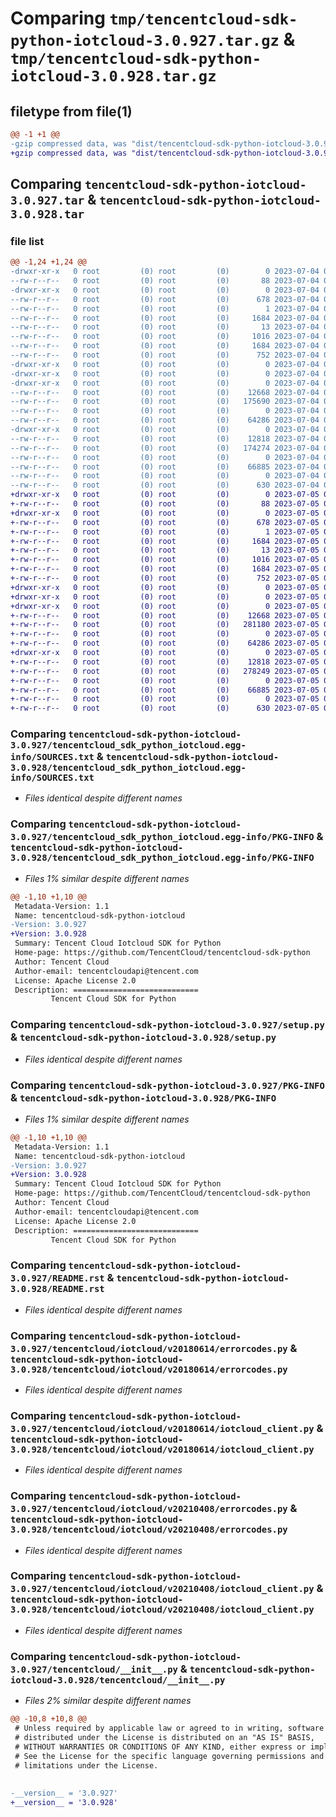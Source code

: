 # Comparing `tmp/tencentcloud-sdk-python-iotcloud-3.0.927.tar.gz` & `tmp/tencentcloud-sdk-python-iotcloud-3.0.928.tar.gz`

## filetype from file(1)

```diff
@@ -1 +1 @@
-gzip compressed data, was "dist/tencentcloud-sdk-python-iotcloud-3.0.927.tar", last modified: Tue Jul  4 00:23:57 2023, max compression
+gzip compressed data, was "dist/tencentcloud-sdk-python-iotcloud-3.0.928.tar", last modified: Wed Jul  5 00:27:57 2023, max compression
```

## Comparing `tencentcloud-sdk-python-iotcloud-3.0.927.tar` & `tencentcloud-sdk-python-iotcloud-3.0.928.tar`

### file list

```diff
@@ -1,24 +1,24 @@
-drwxr-xr-x   0 root         (0) root         (0)        0 2023-07-04 00:23:57.000000 tencentcloud-sdk-python-iotcloud-3.0.927/
--rw-r--r--   0 root         (0) root         (0)       88 2023-07-04 00:23:57.000000 tencentcloud-sdk-python-iotcloud-3.0.927/setup.cfg
-drwxr-xr-x   0 root         (0) root         (0)        0 2023-07-04 00:23:57.000000 tencentcloud-sdk-python-iotcloud-3.0.927/tencentcloud_sdk_python_iotcloud.egg-info/
--rw-r--r--   0 root         (0) root         (0)      678 2023-07-04 00:23:57.000000 tencentcloud-sdk-python-iotcloud-3.0.927/tencentcloud_sdk_python_iotcloud.egg-info/SOURCES.txt
--rw-r--r--   0 root         (0) root         (0)        1 2023-07-04 00:23:56.000000 tencentcloud-sdk-python-iotcloud-3.0.927/tencentcloud_sdk_python_iotcloud.egg-info/dependency_links.txt
--rw-r--r--   0 root         (0) root         (0)     1684 2023-07-04 00:23:56.000000 tencentcloud-sdk-python-iotcloud-3.0.927/tencentcloud_sdk_python_iotcloud.egg-info/PKG-INFO
--rw-r--r--   0 root         (0) root         (0)       13 2023-07-04 00:23:56.000000 tencentcloud-sdk-python-iotcloud-3.0.927/tencentcloud_sdk_python_iotcloud.egg-info/top_level.txt
--rw-r--r--   0 root         (0) root         (0)     1016 2023-07-04 00:23:56.000000 tencentcloud-sdk-python-iotcloud-3.0.927/setup.py
--rw-r--r--   0 root         (0) root         (0)     1684 2023-07-04 00:23:57.000000 tencentcloud-sdk-python-iotcloud-3.0.927/PKG-INFO
--rw-r--r--   0 root         (0) root         (0)      752 2023-07-04 00:23:56.000000 tencentcloud-sdk-python-iotcloud-3.0.927/README.rst
-drwxr-xr-x   0 root         (0) root         (0)        0 2023-07-04 00:23:57.000000 tencentcloud-sdk-python-iotcloud-3.0.927/tencentcloud/
-drwxr-xr-x   0 root         (0) root         (0)        0 2023-07-04 00:23:57.000000 tencentcloud-sdk-python-iotcloud-3.0.927/tencentcloud/iotcloud/
-drwxr-xr-x   0 root         (0) root         (0)        0 2023-07-04 00:23:57.000000 tencentcloud-sdk-python-iotcloud-3.0.927/tencentcloud/iotcloud/v20180614/
--rw-r--r--   0 root         (0) root         (0)    12668 2023-07-04 00:23:56.000000 tencentcloud-sdk-python-iotcloud-3.0.927/tencentcloud/iotcloud/v20180614/errorcodes.py
--rw-r--r--   0 root         (0) root         (0)   175690 2023-07-04 00:23:56.000000 tencentcloud-sdk-python-iotcloud-3.0.927/tencentcloud/iotcloud/v20180614/models.py
--rw-r--r--   0 root         (0) root         (0)        0 2023-07-04 00:23:56.000000 tencentcloud-sdk-python-iotcloud-3.0.927/tencentcloud/iotcloud/v20180614/__init__.py
--rw-r--r--   0 root         (0) root         (0)    64286 2023-07-04 00:23:56.000000 tencentcloud-sdk-python-iotcloud-3.0.927/tencentcloud/iotcloud/v20180614/iotcloud_client.py
-drwxr-xr-x   0 root         (0) root         (0)        0 2023-07-04 00:23:57.000000 tencentcloud-sdk-python-iotcloud-3.0.927/tencentcloud/iotcloud/v20210408/
--rw-r--r--   0 root         (0) root         (0)    12818 2023-07-04 00:23:56.000000 tencentcloud-sdk-python-iotcloud-3.0.927/tencentcloud/iotcloud/v20210408/errorcodes.py
--rw-r--r--   0 root         (0) root         (0)   174274 2023-07-04 00:23:56.000000 tencentcloud-sdk-python-iotcloud-3.0.927/tencentcloud/iotcloud/v20210408/models.py
--rw-r--r--   0 root         (0) root         (0)        0 2023-07-04 00:23:56.000000 tencentcloud-sdk-python-iotcloud-3.0.927/tencentcloud/iotcloud/v20210408/__init__.py
--rw-r--r--   0 root         (0) root         (0)    66885 2023-07-04 00:23:56.000000 tencentcloud-sdk-python-iotcloud-3.0.927/tencentcloud/iotcloud/v20210408/iotcloud_client.py
--rw-r--r--   0 root         (0) root         (0)        0 2023-07-04 00:23:56.000000 tencentcloud-sdk-python-iotcloud-3.0.927/tencentcloud/iotcloud/__init__.py
--rw-r--r--   0 root         (0) root         (0)      630 2023-07-04 00:23:56.000000 tencentcloud-sdk-python-iotcloud-3.0.927/tencentcloud/__init__.py
+drwxr-xr-x   0 root         (0) root         (0)        0 2023-07-05 00:27:57.000000 tencentcloud-sdk-python-iotcloud-3.0.928/
+-rw-r--r--   0 root         (0) root         (0)       88 2023-07-05 00:27:57.000000 tencentcloud-sdk-python-iotcloud-3.0.928/setup.cfg
+drwxr-xr-x   0 root         (0) root         (0)        0 2023-07-05 00:27:57.000000 tencentcloud-sdk-python-iotcloud-3.0.928/tencentcloud_sdk_python_iotcloud.egg-info/
+-rw-r--r--   0 root         (0) root         (0)      678 2023-07-05 00:27:57.000000 tencentcloud-sdk-python-iotcloud-3.0.928/tencentcloud_sdk_python_iotcloud.egg-info/SOURCES.txt
+-rw-r--r--   0 root         (0) root         (0)        1 2023-07-05 00:27:57.000000 tencentcloud-sdk-python-iotcloud-3.0.928/tencentcloud_sdk_python_iotcloud.egg-info/dependency_links.txt
+-rw-r--r--   0 root         (0) root         (0)     1684 2023-07-05 00:27:57.000000 tencentcloud-sdk-python-iotcloud-3.0.928/tencentcloud_sdk_python_iotcloud.egg-info/PKG-INFO
+-rw-r--r--   0 root         (0) root         (0)       13 2023-07-05 00:27:57.000000 tencentcloud-sdk-python-iotcloud-3.0.928/tencentcloud_sdk_python_iotcloud.egg-info/top_level.txt
+-rw-r--r--   0 root         (0) root         (0)     1016 2023-07-05 00:27:57.000000 tencentcloud-sdk-python-iotcloud-3.0.928/setup.py
+-rw-r--r--   0 root         (0) root         (0)     1684 2023-07-05 00:27:57.000000 tencentcloud-sdk-python-iotcloud-3.0.928/PKG-INFO
+-rw-r--r--   0 root         (0) root         (0)      752 2023-07-05 00:27:57.000000 tencentcloud-sdk-python-iotcloud-3.0.928/README.rst
+drwxr-xr-x   0 root         (0) root         (0)        0 2023-07-05 00:27:57.000000 tencentcloud-sdk-python-iotcloud-3.0.928/tencentcloud/
+drwxr-xr-x   0 root         (0) root         (0)        0 2023-07-05 00:27:57.000000 tencentcloud-sdk-python-iotcloud-3.0.928/tencentcloud/iotcloud/
+drwxr-xr-x   0 root         (0) root         (0)        0 2023-07-05 00:27:57.000000 tencentcloud-sdk-python-iotcloud-3.0.928/tencentcloud/iotcloud/v20180614/
+-rw-r--r--   0 root         (0) root         (0)    12668 2023-07-05 00:27:57.000000 tencentcloud-sdk-python-iotcloud-3.0.928/tencentcloud/iotcloud/v20180614/errorcodes.py
+-rw-r--r--   0 root         (0) root         (0)   281180 2023-07-05 00:27:57.000000 tencentcloud-sdk-python-iotcloud-3.0.928/tencentcloud/iotcloud/v20180614/models.py
+-rw-r--r--   0 root         (0) root         (0)        0 2023-07-05 00:27:57.000000 tencentcloud-sdk-python-iotcloud-3.0.928/tencentcloud/iotcloud/v20180614/__init__.py
+-rw-r--r--   0 root         (0) root         (0)    64286 2023-07-05 00:27:57.000000 tencentcloud-sdk-python-iotcloud-3.0.928/tencentcloud/iotcloud/v20180614/iotcloud_client.py
+drwxr-xr-x   0 root         (0) root         (0)        0 2023-07-05 00:27:57.000000 tencentcloud-sdk-python-iotcloud-3.0.928/tencentcloud/iotcloud/v20210408/
+-rw-r--r--   0 root         (0) root         (0)    12818 2023-07-05 00:27:57.000000 tencentcloud-sdk-python-iotcloud-3.0.928/tencentcloud/iotcloud/v20210408/errorcodes.py
+-rw-r--r--   0 root         (0) root         (0)   278249 2023-07-05 00:27:57.000000 tencentcloud-sdk-python-iotcloud-3.0.928/tencentcloud/iotcloud/v20210408/models.py
+-rw-r--r--   0 root         (0) root         (0)        0 2023-07-05 00:27:57.000000 tencentcloud-sdk-python-iotcloud-3.0.928/tencentcloud/iotcloud/v20210408/__init__.py
+-rw-r--r--   0 root         (0) root         (0)    66885 2023-07-05 00:27:57.000000 tencentcloud-sdk-python-iotcloud-3.0.928/tencentcloud/iotcloud/v20210408/iotcloud_client.py
+-rw-r--r--   0 root         (0) root         (0)        0 2023-07-05 00:27:57.000000 tencentcloud-sdk-python-iotcloud-3.0.928/tencentcloud/iotcloud/__init__.py
+-rw-r--r--   0 root         (0) root         (0)      630 2023-07-05 00:27:57.000000 tencentcloud-sdk-python-iotcloud-3.0.928/tencentcloud/__init__.py
```

### Comparing `tencentcloud-sdk-python-iotcloud-3.0.927/tencentcloud_sdk_python_iotcloud.egg-info/SOURCES.txt` & `tencentcloud-sdk-python-iotcloud-3.0.928/tencentcloud_sdk_python_iotcloud.egg-info/SOURCES.txt`

 * *Files identical despite different names*

### Comparing `tencentcloud-sdk-python-iotcloud-3.0.927/tencentcloud_sdk_python_iotcloud.egg-info/PKG-INFO` & `tencentcloud-sdk-python-iotcloud-3.0.928/tencentcloud_sdk_python_iotcloud.egg-info/PKG-INFO`

 * *Files 1% similar despite different names*

```diff
@@ -1,10 +1,10 @@
 Metadata-Version: 1.1
 Name: tencentcloud-sdk-python-iotcloud
-Version: 3.0.927
+Version: 3.0.928
 Summary: Tencent Cloud Iotcloud SDK for Python
 Home-page: https://github.com/TencentCloud/tencentcloud-sdk-python
 Author: Tencent Cloud
 Author-email: tencentcloudapi@tencent.com
 License: Apache License 2.0
 Description: ============================
         Tencent Cloud SDK for Python
```

### Comparing `tencentcloud-sdk-python-iotcloud-3.0.927/setup.py` & `tencentcloud-sdk-python-iotcloud-3.0.928/setup.py`

 * *Files identical despite different names*

### Comparing `tencentcloud-sdk-python-iotcloud-3.0.927/PKG-INFO` & `tencentcloud-sdk-python-iotcloud-3.0.928/PKG-INFO`

 * *Files 1% similar despite different names*

```diff
@@ -1,10 +1,10 @@
 Metadata-Version: 1.1
 Name: tencentcloud-sdk-python-iotcloud
-Version: 3.0.927
+Version: 3.0.928
 Summary: Tencent Cloud Iotcloud SDK for Python
 Home-page: https://github.com/TencentCloud/tencentcloud-sdk-python
 Author: Tencent Cloud
 Author-email: tencentcloudapi@tencent.com
 License: Apache License 2.0
 Description: ============================
         Tencent Cloud SDK for Python
```

### Comparing `tencentcloud-sdk-python-iotcloud-3.0.927/README.rst` & `tencentcloud-sdk-python-iotcloud-3.0.928/README.rst`

 * *Files identical despite different names*

### Comparing `tencentcloud-sdk-python-iotcloud-3.0.927/tencentcloud/iotcloud/v20180614/errorcodes.py` & `tencentcloud-sdk-python-iotcloud-3.0.928/tencentcloud/iotcloud/v20180614/errorcodes.py`

 * *Files identical despite different names*

### Comparing `tencentcloud-sdk-python-iotcloud-3.0.927/tencentcloud/iotcloud/v20180614/iotcloud_client.py` & `tencentcloud-sdk-python-iotcloud-3.0.928/tencentcloud/iotcloud/v20180614/iotcloud_client.py`

 * *Files identical despite different names*

### Comparing `tencentcloud-sdk-python-iotcloud-3.0.927/tencentcloud/iotcloud/v20210408/errorcodes.py` & `tencentcloud-sdk-python-iotcloud-3.0.928/tencentcloud/iotcloud/v20210408/errorcodes.py`

 * *Files identical despite different names*

### Comparing `tencentcloud-sdk-python-iotcloud-3.0.927/tencentcloud/iotcloud/v20210408/iotcloud_client.py` & `tencentcloud-sdk-python-iotcloud-3.0.928/tencentcloud/iotcloud/v20210408/iotcloud_client.py`

 * *Files identical despite different names*

### Comparing `tencentcloud-sdk-python-iotcloud-3.0.927/tencentcloud/__init__.py` & `tencentcloud-sdk-python-iotcloud-3.0.928/tencentcloud/__init__.py`

 * *Files 2% similar despite different names*

```diff
@@ -10,8 +10,8 @@
 # Unless required by applicable law or agreed to in writing, software
 # distributed under the License is distributed on an "AS IS" BASIS,
 # WITHOUT WARRANTIES OR CONDITIONS OF ANY KIND, either express or implied.
 # See the License for the specific language governing permissions and
 # limitations under the License.
 
 
-__version__ = '3.0.927'
+__version__ = '3.0.928'
```

